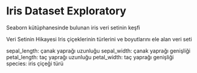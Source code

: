 # Iris Dataset Exploratory
 Seaborn kütüphanesinde bulunan iris veri setinin keşfi

Veri Setinin Hikayesi
Iris çiçeklerinin türlerini ve boyutlarını ele alan veri seti

sepal_length: çanak yaprağı uzunluğu
sepal_width: çanak yaprağı genişliği
petal_length: taç yaprağı uzunluğu
petal_width: taç yaprağı genişliği
species: iris çiçeği türü
